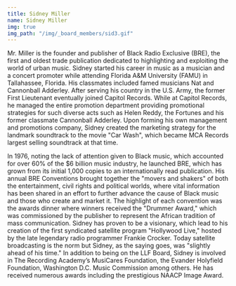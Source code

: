 ```yaml
---
title: Sidney Miller
name: Sidney Miller
img: true
img_path: "/img/_board_members/sid3.gif"
---
```


Mr. Miller is the founder and publisher of Black Radio Exclusive (BRE), the first
and oldest trade publication dedicated to highlighting and exploiting the world of
urban music. Sidney started his career in music as a musician and a concert
promoter while attending Florida A&amp;M University (FAMU) in Tallahassee, Florida.
His classmates included famed musicians Nat and Cannonball Adderley. After
serving his country in the U.S. Army, the former First Lieutenant eventually joined
Capitol Records. While at Capitol Records, he managed the entire promotion
department providing promotional strategies for such diverse acts such as Helen
Reddy, the Fortunes and his former classmate Cannonball Adderley. Upon
forming his own management and promotions company, Sidney created the
marketing strategy for the landmark soundtrack to the movie &quot;Car Wash&quot;, which
became MCA Records largest selling soundtrack at that time.

In 1976, noting the lack of attention given to Black music, which accounted for
over 60% of the $6 billion music industry, he launched BRE, which has grown
from its initial 1,000 copies to an internationally read publication. His annual BRE
Conventions brought together the &quot;movers and shakers&quot; of both the
entertainment, civil rights and political worlds, where vital information has been
shared in an effort to further advance the cause of Black music and those who
create and market it. The highlight of each convention was the awards dinner
where winners received the &quot;Drummer Award,&quot; which was commissioned by the
publisher to represent the African tradition of mass communication. Sidney has
proven to be a visionary, which lead to his creation of the first syndicated satellite
program &quot;Hollywood Live,&quot; hosted by the late legendary radio programmer
Frankie Crocker. Today satellite broadcasting is the norm but Sidney, as the
saying goes, was &quot;slightly ahead of his time.&quot; In addition to being on the LLF
Board, Sidney is involved in The Recording Academy’s MusiCares Foundation,
the Evander Holyfield Foundation, Washington D.C. Music Commission among
others. He has received numerous awards including the prestigious NAACP
Image Award.
